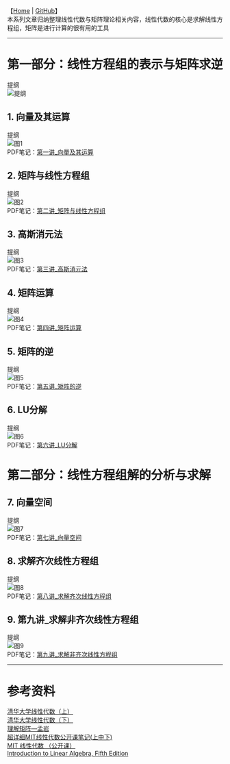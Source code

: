 【[Home](https://simplelp.github.io/) | [GitHub](https://github.com/SimpleLP/LinearAlgebra)】         
本系列文章归纳整理线性代数与矩阵理论相关内容，线性代数的核心是求解线性方程组，矩阵是进行计算的很有用的工具

---------------------------------------------------------------------

# 第一部分：线性方程组的表示与矩阵求逆
提纲<br>
![提纲](提纲1.jpg)<br>

## 1. 向量及其运算
提纲<br>
![图1](jpeg1.jpg)<br>
PDF笔记：[第一讲_向量及其运算](第一讲_向量及其运算.pdf)

## 2. 矩阵与线性方程组
提纲<br>
![图2](jpeg2.jpg)<br>
PDF笔记：[第二讲_矩阵与线性方程组](第二讲_矩阵与线性方程组.pdf)

## 3. 高斯消元法
提纲<br>
![图3](jpeg3.jpg)<br>
PDF笔记：[第三讲_高斯消元法](第三讲_高斯消元法.pdf)

## 4. 矩阵运算
提纲<br>
![图4](jpeg4.jpg)<br>
PDF笔记：[第四讲_矩阵运算](第四讲_矩阵运算.pdf)

## 5. 矩阵的逆
提纲<br>
![图5](jpeg5.jpg)<br>
PDF笔记：[第五讲_矩阵的逆](第五讲_矩阵的逆.pdf)

## 6. LU分解
提纲<br>
![图6](jpeg6.jpg)<br>
PDF笔记：[第六讲_LU分解](第六讲_LU分解.pdf)

# 第二部分：线性方程组解的分析与求解

## 7. 向量空间
提纲<br>
![图7](jpeg7.jpg)<br>
PDF笔记：[第七讲_向量空间](第七讲_向量空间.pdf)

## 8. 求解齐次线性方程组
提纲<br>
![图8](jpeg8.jpg)<br>
PDF笔记：[第八讲_求解齐次线性方程组](第八讲_求解齐次线性方程组.pdf)

## 9. 第九讲_求解非齐次线性方程组
提纲<br>
![图9](jpeg9.jpg) <br>
PDF笔记：[第九讲_求解非齐次线性方程组](第九讲_求解非齐次线性方程组.pdf)

-----------------------------------------------

# 参考资料
[清华大学线性代数（上）](http://www.xuetangx.com/courses/course-v1:TsinghuaX+10421094X_2015_2+sp/about)       
[清华大学线性代数（下）](http://www.xuetangx.com/courses/course-v1:TsinghuaX+10421102x_2015_T2+sp/about)     
[理解矩阵—孟岩](https://blog.csdn.net/myan/article/details/647511)       
[超详细MIT线性代数公开课笔记(上中下)](https://wenku.baidu.com/view/daac42a977eeaeaad1f34693daef5ef7ba0d129a.html)      
[MIT 线性代数 （公开课）](http://open.163.com/special/opencourse/daishu.html)    
[Introduction to Linear Algebra, Fifth Edition](http://math.mit.edu/~gs/linearalgebra/)      
